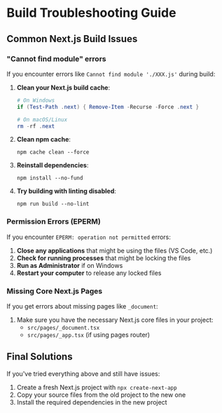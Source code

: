 # Build Troubleshooting Guide

## Common Next.js Build Issues

### "Cannot find module" errors

If you encounter errors like `Cannot find module './XXX.js'` during build:

1. **Clean your Next.js build cache**:

   ```powershell
   # On Windows
   if (Test-Path .next) { Remove-Item -Recurse -Force .next }

   # On macOS/Linux
   rm -rf .next
   ```

2. **Clean npm cache**:

   ```
   npm cache clean --force
   ```

3. **Reinstall dependencies**:

   ```
   npm install --no-fund
   ```

4. **Try building with linting disabled**:
   ```
   npm run build --no-lint
   ```

### Permission Errors (EPERM)

If you encounter `EPERM: operation not permitted` errors:

1. **Close any applications** that might be using the files (VS Code, etc.)
2. **Check for running processes** that might be locking the files
3. **Run as Administrator** if on Windows
4. **Restart your computer** to release any locked files

### Missing Core Next.js Pages

If you get errors about missing pages like `_document`:

1. Make sure you have the necessary Next.js core files in your project:
   - `src/pages/_document.tsx`
   - `src/pages/_app.tsx` (if using pages router)

## Final Solutions

If you've tried everything above and still have issues:

1. Create a fresh Next.js project with `npx create-next-app`
2. Copy your source files from the old project to the new one
3. Install the required dependencies in the new project

